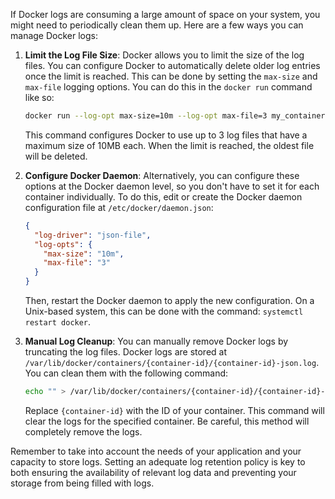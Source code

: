 If Docker logs are consuming a large amount of space on your system, you might need to periodically clean them up. Here are a few ways you can manage Docker logs:

1. **Limit the Log File Size**: Docker allows you to limit the size of the log files. You can configure Docker to automatically delete older log entries once the limit is reached. This can be done by setting the `max-size` and `max-file` logging options. You can do this in the `docker run` command like so:

   ```bash
   docker run --log-opt max-size=10m --log-opt max-file=3 my_container
   ```
   This command configures Docker to use up to 3 log files that have a maximum size of 10MB each. When the limit is reached, the oldest file will be deleted.

2. **Configure Docker Daemon**: Alternatively, you can configure these options at the Docker daemon level, so you don't have to set it for each container individually. To do this, edit or create the Docker daemon configuration file at `/etc/docker/daemon.json`:

   ```json
   {
     "log-driver": "json-file",
     "log-opts": {
       "max-size": "10m",
       "max-file": "3"
     }
   }
   ```
   Then, restart the Docker daemon to apply the new configuration. On a Unix-based system, this can be done with the command: `systemctl restart docker`.

3. **Manual Log Cleanup**: You can manually remove Docker logs by truncating the log files. Docker logs are stored at `/var/lib/docker/containers/{container-id}/{container-id}-json.log`. You can clean them with the following command:

   ```bash
   echo "" > /var/lib/docker/containers/{container-id}/{container-id}-json.log
   ```
   Replace `{container-id}` with the ID of your container. This command will clear the logs for the specified container. Be careful, this method will completely remove the logs.

Remember to take into account the needs of your application and your capacity to store logs. Setting an adequate log retention policy is key to both ensuring the availability of relevant log data and preventing your storage from being filled with logs.